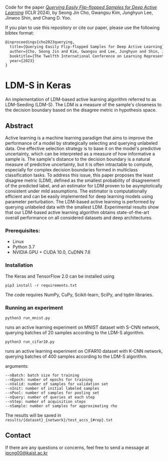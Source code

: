 Code for the paper [_Querying Easily Flip-flopped Samples for Deep Active Learning_](https://openreview.net/pdf?id=THUBTfSAS2) (ICLR 2024), by Seong Jin Cho, Gwangsu Kim, Junghyun Lee, Jinwoo Shin, and Chang D. Yoo.

If you plan to use this repository or cite our paper, please use the following bibtex format:

```latex
@inproceedings{cho2023querying,
  title={Querying Easily Flip-flopped Samples for Deep Active Learning},
  author={Cho, Seong Jin and Kim, Gwangsu and Lee, Junghyun and Shin, Jinwoo and Yoo, Chang D},
  booktitle={The Twelfth International Conference on Learning Representations},
  year={2023}
}
```

# LDM-S in Keras
An implementation of LDM-based active learning algorithm referred to as LDM-Seeding (LDM-S). The LDM is a measure of the sample's closeness to the decision boundary based on the disagree metric in hypothesis space.

## Abstract
Active learning is a machine learning paradigm that aims to improve the performance of a model by strategically selecting and querying unlabeled data. One effective selection strategy is to base it on the model's predictive uncertainty, which can be interpreted as a measure of how informative a sample is. The sample's distance to the decision boundary is a natural measure of predictive uncertainty, but it is often intractable to compute, especially for complex decision boundaries formed in multiclass classification tasks.
To address this issue, this paper proposes the least disagree metric (LDM), defined as the smallest probability of disagreement of the predicted label, and an estimator for LDM proven to be asymptotically consistent under mild assumptions. The estimator is computationally efficient and can be easily implemented for deep learning models using parameter perturbation. The LDM-based active learning is performed by querying unlabeled data with the smallest LDM. Experimental results show that our LDM-based active learning algorithm obtains state-of-the-art overall performance on all considered datasets and deep architectures.

### Prerequisites:
- Linux
- Python 3.7
- NVIDIA GPU + CUDA 10.0, CuDNN 7.6

### Installation
The Keras and TensorFlow 2.0 can be installed using
```
pip3 install -r requirements.txt
```
The code requires NumPy, CuPy, Scikit-learn, SciPy, and tqdm libraries.

### Running an experiment
```
python3 run_mnist.py
```
runs an active learning experiment on MNIST dataset with S-CNN network, querying batches of 20 samples according to the LDM-S algorithm.

```
python3 run_cifar10.py
```
runs an active learning experiment on CIFAR10 dataset with K-CNN network, querying batches of 400 samples according to the LDM-S algorithm.

arguments:
```
--nBatch: batch size for training
--nEpoch: number of epochs for training
--nValid: number of samples for validation set
--nInit: number of initial labeled samples
--nPool: number of samples for pooling set
--nQuery: number of queries at each step
--nStep: number of acquisition steps
--nSample: number of samples for approximating rho
```

The results will be saved in `results/{dataset}_{network}/test_accs_{#rep}.txt`

## Contact
If there are any questions or concerns, feel free to send a message at ipcng00@kaist.ac.kr

